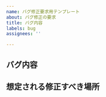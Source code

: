 ```yaml
---
name: バグ修正要求用テンプレート
about: バグ修正の要求
title: バグ内容
labels: bug
assignees: ''

---
```


## バグ内容


## 想定される修正すべき場所
